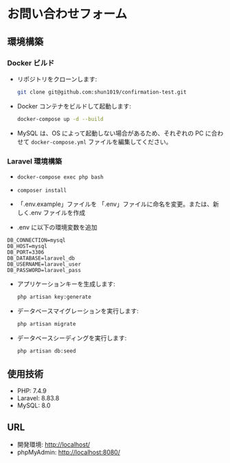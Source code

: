 # お問い合わせフォーム

## 環境構築

### Docker ビルド

-   リポジトリをクローンします:
    ```bash
    git clone git@github.com:shun1019/confirmation-test.git
    ```
-   Docker コンテナをビルドして起動します:
    ```bash
    docker-compose up -d --build
    ```
-   MySQL は、OS によって起動しない場合があるため、それぞれの PC に合わせて `docker-compose.yml` ファイルを編集してください。

### Laravel 環境構築

-  `docker-compose exec php bash`

- `composer install`
- 「.env.example」ファイルを 「.env」ファイルに命名を変更。または、新しく.env ファイルを作成
- .env に以下の環境変数を追加

```
DB_CONNECTION=mysql
DB_HOST=mysql
DB_PORT=3306
DB_DATABASE=laravel_db
DB_USERNAME=laravel_user
DB_PASSWORD=laravel_pass
```

-   アプリケーションキーを生成します:
    ```bash
    php artisan key:generate
    ```
-   データベースマイグレーションを実行します:
    ```bash
    php artisan migrate
    ```
-   データベースシーディングを実行します:
    ```bash
    php artisan db:seed
    ```

## 使用技術

-   PHP: 7.4.9
-   Laravel: 8.83.8
-   MySQL: 8.0

## URL

-   開発環境: [http://localhost/](http://localhost/)
-   phpMyAdmin: [http://localhost:8080/](http://localhost:8080/)

